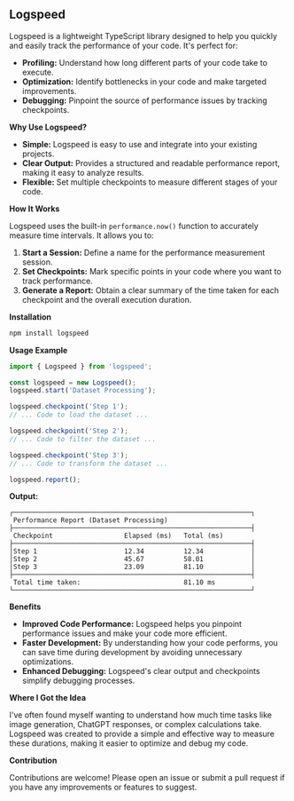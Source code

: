 ## Logspeed

Logspeed is a lightweight TypeScript library designed to help you quickly and easily track the performance of your code. It's perfect for:

- **Profiling:** Understand how long different parts of your code take to execute.
- **Optimization:** Identify bottlenecks in your code and make targeted improvements.
- **Debugging:** Pinpoint the source of performance issues by tracking checkpoints.

**Why Use Logspeed?**

- **Simple:** Logspeed is easy to use and integrate into your existing projects.
- **Clear Output:** Provides a structured and readable performance report, making it easy to analyze results.
- **Flexible:** Set multiple checkpoints to measure different stages of your code.

**How It Works**

Logspeed uses the built-in `performance.now()` function to accurately measure time intervals. It allows you to:

1. **Start a Session:** Define a name for the performance measurement session.
2. **Set Checkpoints:** Mark specific points in your code where you want to track performance.
3. **Generate a Report:** Obtain a clear summary of the time taken for each checkpoint and the overall execution duration.

**Installation**

```bash
npm install logspeed
```

**Usage Example**

```typescript
import { Logspeed } from 'logspeed';

const logspeed = new Logspeed();
logspeed.start('Dataset Processing');

logspeed.checkpoint('Step 1');
// ... Code to load the dataset ...

logspeed.checkpoint('Step 2');
// ... Code to filter the dataset ...

logspeed.checkpoint('Step 3');
// ... Code to transform the dataset ...

logspeed.report();
```

**Output:**

```
┌────────────────────────────────────────────────────────────┐
 Performance Report (Dataset Processing)
├────────────────────────────────────────────────────────────┤
 Checkpoint                  Elapsed (ms)   Total (ms)
├────────────────────────────────────────────────────────────┤
│Step 1                      12.34          12.34            │
│Step 2                      45.67          58.01            │
│Step 3                      23.09          81.10            │
├────────────────────────────────────────────────────────────┤
 Total time taken:                          81.10 ms
└────────────────────────────────────────────────────────────┘
```

**Benefits**

- **Improved Code Performance:** Logspeed helps you pinpoint performance issues and make your code more efficient.
- **Faster Development:** By understanding how your code performs, you can save time during development by avoiding unnecessary optimizations.
- **Enhanced Debugging:** Logspeed's clear output and checkpoints simplify debugging processes.

**Where I Got the Idea**

I've often found myself wanting to understand how much time tasks like image generation, ChatGPT responses, or complex calculations take. Logspeed was created to provide a simple and effective way to measure these durations, making it easier to optimize and debug my code.

**Contribution**

Contributions are welcome! Please open an issue or submit a pull request if you have any improvements or features to suggest.
